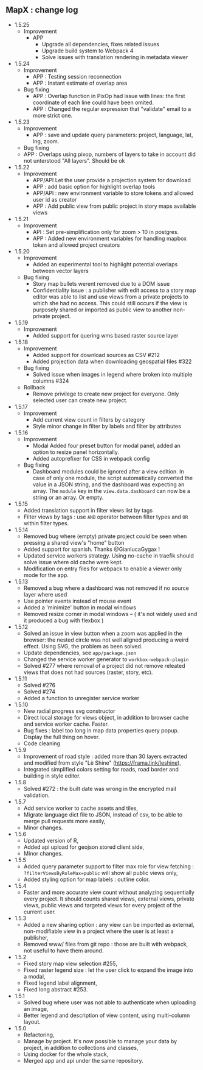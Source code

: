 ## MapX : change log

- 1.5.25
    - Improvement 
      - APP 
          - Upgrade all dependencies, fixes related issues
          - Upgrade build system to Webpack 4
          - Solve issues with translation rendering in metadata viewer 
- 1.5.24
    - Improvement
      - APP : Testing session reconnection
      - APP : Instant estimate of overlap area
    - Bug fixing
      - APP : Overlap function in PixOp had issue with lines: the first coordinate of each line could have been omited.
      - APP : Changed the regular expression that "validate" email to a more strict one. 
- 1.5.23
    - Improvement
      - APP : save and update query parameters: project, language, lat, lng, zoom. 
    - Bug fixing
     - APP : Overlaps using pixop, numbers of layers to take in account did not unterstood "All layers". Should be ok
- 1.5.22
    - Improvement
      - APP/API Let the user provide a projection system for download
      - APP : add basic option for highlight overlap tools
      - APP/API : new environment variable to store tokens and allowed user id as creator
      - APP : Add public view from public project in story maps available views
- 1.5.21
   - Improvement
      - API : Set pre-simplification only for zoom > 10 in postgres. 
      - APP : Added new environment variables for handling mapbox token and allowed project creators
- 1.5.20
   - Improvement
      - Added an experimental tool to highlight potential overlaps between vector layers
    - Bug fixing
      - Story map bullets werent removed due to a DOM issue 
      - Confidentiality issue : a publisher with edit access to a story map editor was able to list and use views from a private projects to which she had no access. This could still occurs if the view is purposely shared or imported as public view to another non-private project.
- 1.5.19
   - Improvement
      - Added support for quering wms based raster source layer
- 1.5.18
   - Improvement 
      - Added support for download sources as CSV #212
      - Added projection data when downloading geospatial files #322
   - Bug fixing
      - Solved issue when images in legend where broken into multiple columns #324
   - Rollback
      - Remove privilege to create new project for everyone. Only selected user can create new project.
- 1.5.17
   - Improvement
       - Add current view count in filters by category
       - Style minor change in filter by labels and filter by attributes 
- 1.5.16
   - Improvement 
       - Modal Added four preset button for modal panel, added an option to resize panel horizontally.
       - Added autoprefixer for CSS in webpack config
   - Bug fixing
       - Dashboard modules could be ignored after a view edition. In case of only one module, the script automatically converted the value in a JSON string, and the dashboard was expecting an array. The `module` key in the `view.data.dashboard` can now be a string or an array. Or empty.
- 1.5.15
   - Added translation support in filter views list by tags
   - Filter views by tags : use `AND` operator between filter types and `OR` within filter types. 
- 1.5.14 
   - Removed bug where (empty) private project could be seen when pressing a shared view's "home" button
   - Added support for spanish. Thanks @GianlucaGygax !
   - Updated service workers strategy. Using no-cache in traefik should solve issue where old cache were kept.
   - Modification on entry files for webpack to enable a viewer only mode for the app.
- 1.5.13 
   - Removed a bug where a dashboard was not removed if no source layer where used
   - Use pointer events instead of mouse event
   - Added a 'minimize' button in modal windows
   - Removed resize corner in modal windows – ( it's not widely used and it produced a bug with flexbox )
- 1.5.12
   - Solved an issue in view button when a zoom was applied in the browser: the nested circle was not well aligned producing a weird effect. Using SVG, the problem as been solved. 
   - Update dependencies, see `app/package.json`
   - Changed the service worker generator to `workbox-webpack-plugin` 
   - Solved #277 where removal of a project did not remove releated views that does not had sources (raster, story, etc). 
- 1.5.11
   - Solved #276
   - Solved #274
   - Added a function to unregister service worker 
- 1.5.10
   - New radial progress svg constructor
   - Direct local storage for views object, in addition to browser cache and service worker cache. Faster. 
   - Bug fixes : label too long in map data properties query popup. Display the full thing on hover.
   - Code cleaning
- 1.5.9
   - Improvement of road style : added more than 30 layers extracted and modified from style "Lè Shine" (https://frama.link/leshine),
   - Integrated simplified colors setting for roads, road border and building in style editor.
- 1.5.8
   - Solved #272 : the built date was wrong in the encrypted mail validation.
- 1.5.7
   - Add service worker to cache assets and tiles,
   - Migrate language dict file to JSON, instead of csv, to be able to merge pull requests more easily,
   - Minor changes.
- 1.5.6 
   - Updated version of R,
   - Added api upload for geojson stored client side,
   - Minor changes.
- 1.5.5
   - Added query parameter support to filter max role for view fetching : `?filterViewsByRoleMax=public` will show all public views only,
   - Added styling option for map labels :  outline color.
- 1.5.4
  - Faster and more accurate view count without analyzing sequentially every project. It should counts shared views, external views, private views, public views and targeted views for every project of the current user.
- 1.5.3
  - Added a new sharing option : any view can be imported as external, non-modifiable view in a project where the user is at least a publisher,
  - Removed www/ files from git repo : those are built with webpack, not useful to have them around.
- 1.5.2
  - Fixed story map view selection #255,
  - Fixed raster legend size : let the user click to expand the image into a modal,
  - Fixed legend label alignment,
  - Fixed long abstract #253.
- 1.5.1 
  - Solved bug where user was not able to authenticate when uploading an image,
  - Better legend and description of view content, using multi-column layout.
- 1.5.0 
  - Refactoring,
  - Manage by project. It's now possible to manage your data by project, in addition to collections and classes, 
  - Using docker for the whole stack,
  - Merged app and api under the same repository.
